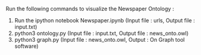 Run the following commands to visualize the Newspaper Ontology : 
1. Run the ipython notebook Newspaper.ipynb (Input file : urls, Output file : input.txt)
2. python3 ontology.py (Input file : input.txt, Output file : news_onto.owl)
3. python3 graph.py (Input file : news_onto.owl, Output : On Graph tool software)
